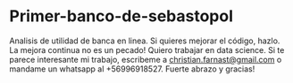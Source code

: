 # Primer-banco-de-sebastopol
Analisis de utilidad de banca en linea.
Si quieres mejorar el código, hazlo. La mejora continua no es un pecado! Quiero trabajar en data science. 
Si te parece interesante mi trabajo, escribeme a christian.farnast@gmail.com o mandame un whatsapp al +56996918527. Fuerte abrazo y gracias!
